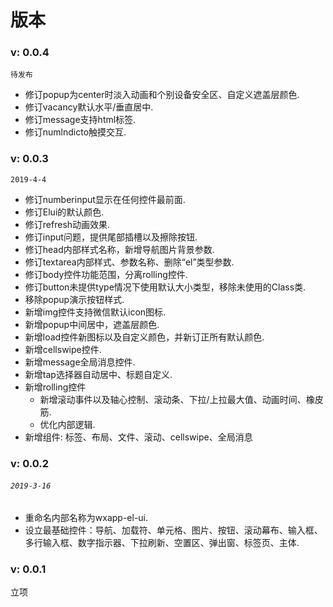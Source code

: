# 版本

### v: 0.0.4

`待发布`

* 修订popup为center时淡入动画和个别设备安全区、自定义遮盖层颜色.
* 修订vacancy默认水平/垂直居中.
* 修订message支持html标签.
* 修订numlndicto触摸交互.

### v: 0.0.3

`2019-4-4`

* 修订numberinput显示在任何控件最前面.
* 修订Elui的默认颜色.
* 修订refresh动画效果.
* 修订input问题，提供尾部插槽以及擦除按钮.
* 修订head内部样式名称，新增导航图片背景参数.
* 修订textarea内部样式、参数名称、删除“el”类型参数.
* 修订body控件功能范围，分离rolling控件.
* 修订button未提供type情况下使用默认大小类型，移除未使用的Class类.
* 移除popup演示按钮样式.
* 新增img控件支持微信默认icon图标.
* 新增popup中间居中，遮盖层颜色.
* 新增load控件新图标以及自定义颜色，并新订正所有默认颜色.
* 新增cellswipe控件.
* 新增message全局消息控件.
* 新增tap选择器自动居中、标题自定义.
* 新增rolling控件
  * 新增滚动事件以及轴心控制、滚动条、下拉/上拉最大值、动画时间、橡皮筋.
  * 优化内部逻辑.
* 新增组件: 标签、布局、文件、滚动、cellswipe、全局消息

### **v: 0.0.2**

###### `2019-3-16`

* 重命名内部名称为wxapp-el-ui.
* 设立最基础控件：导航、加载符、单元格、图片、按钮、滚动幕布、输入框、多行输入框、数字指示器、下拉刷新、空置区、弹出窗、标签页、主体.

### **v: 0.0.1**

立项

